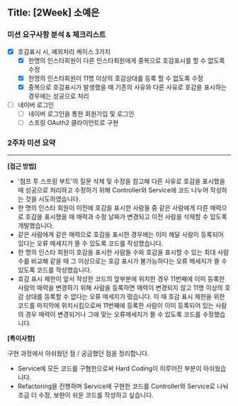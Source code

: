 ## Title: [2Week] 소예은

### 미션 요구사항 분석 & 체크리스트

- [x] 호감표시 시, 예외처리 케이스 3가지
  - [x] 한명의 인스타회원이 다른 인스타회원에게 중복으로 호감표시를 할 수 없도록 수정
  - [x] 한명의 인스타회원이 11명 이상의 호감상대를 등록 할 수 없도록 수정
  - [x] 중복으로 호감표시가 발생했을 때 기존의 사유와 다른 사유로 호감을 표시하는 경우에는 성공으로 처리

- [ ] 네이버 로그인
  - [ ]  네이버 로그인을 통한 회원가입 및 로그인
  - [ ] 스프링 OAuth2 클라이언트로 구현

### 2주차 미션 요약

---

**[접근 방법]**

- '점프 투 스프링 부트'의 질문 삭제 및 수정을 참고해 다른 사유로 호감을 표시했을 때 성공으로 처리하고 수정하기 위해 Controller와 Service에 코드 나누어 작성하는 것을 시도하였습니다.
- 한 명의 인스타 회원이 이전에 호감을 표시한 사람들 중 같은 사람에게 다른 매력으로 호감을 표시했을 때
매력과 수정 날짜가 변경되고 이전 사람을 삭제할 수 있도록 개발했습니다.
- 같은 사람에게 같은 매력으로 호감을 표시한 경우에는 이미 해달 사람이 등록되어 있다는 오류 메세지가 뜰 수 있도록 코드를 작성했습니다.
- 한 명의 인스타 회원이 호감을 표시한 사람들 수와 호감을 표시할 수 있는 최대 사람 수를 비교해 같을 때 그 이상으로는 호감 표시가 불가능하다는 오류 메세지가 뜰 수 있도록 코드를 작성했습니다.
- 호감 표시 제한이 앞서 작성한 코드의 앞부분에 위치한 경우 
11번째에 이미 등록한 사람의 매력을 변경하기 위해 사람을 등록하면 매력이 변경되지 않고 11명 이상의 호감 상대를 등록할 수 없다는 오류 메세지가 떴습니다.
이 때 호감 표시 제한을 위한 코드를 마지막에 위치시킴으로써 11번째에 등록한 사람이 이미 등록되어 있는 사람의 경우 매력이 변경되거나 그에 맞는 오류메세지가 뜰 수 있도록 코드를 수정했습니다.

**[특이사항]**

구현 과정에서 아쉬웠던 점 / 궁금했던 점을 정리합니다.

- Service에 모든 코드를 구혐한으로써 Hard Coding이 이루어진 부분이 아쉬웠습니다.
- Refactoring을 진행하며 Service에 구현한 코드를 Controller와 Service로 나눠 조금 더 수정, 보완이 쉬운 코드를 작성하고 싶습니다.